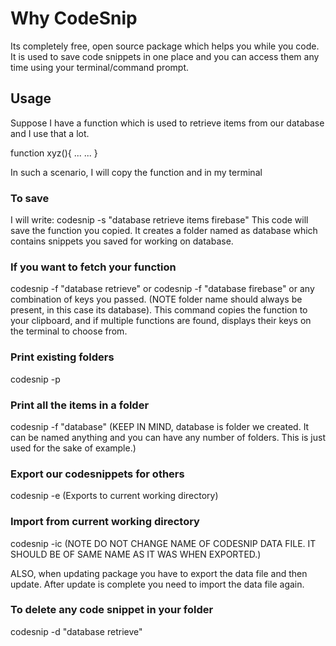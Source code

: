 # Why CodeSnip
Its completely free, open source package which helps you while you code.
It is used to save code snippets in one place and you can access them any time using your terminal/command prompt. 

## Usage

Suppose I have a function which is used to retrieve items from our database and I use that a lot.

function xyz(){
    ...
    ...
}

In such a scenario, I will copy the function and in my terminal

### To save
I will write: codesnip -s "database retrieve items firebase"
This code will save the function you copied. It creates a folder named as database which contains snippets you saved for working on database. 

### If you want to fetch your function
codesnip -f "database retrieve" or codesnip -f "database firebase" or any combination of keys you passed. (NOTE folder name should always be present, in this case its database). This command copies the function to your clipboard, and if multiple functions are found, displays their keys on the terminal to choose from.

### Print existing folders
codesnip -p

### Print all the items in a folder
codesnip -f "database" (KEEP IN MIND, database is folder we created. It can be named anything and you can have any number of folders. This is just used for the sake of example.)

### Export our codesnippets for others
codesnip -e
(Exports to current working directory)

### Import from current working directory
codesnip -ic
(NOTE DO NOT CHANGE NAME OF CODESNIP DATA FILE. IT SHOULD BE OF SAME NAME AS IT WAS WHEN EXPORTED.)

ALSO, when updating package you have to export the data file and then update. After update is complete you need to import the data file again.

### To delete any code snippet in your folder
codesnip -d "database retrieve"